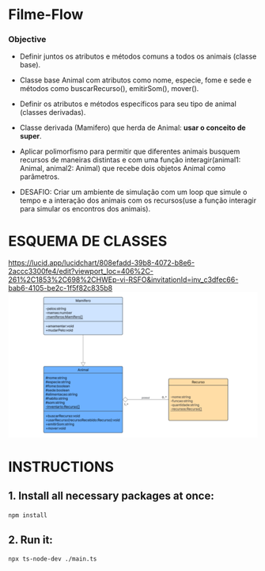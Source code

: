 # Filme-Flow
### Objective
  - Definir juntos os atributos e métodos comuns a todos os animais (classe base).  
  - Classe base Animal com atributos como nome, especie, fome e sede e métodos como buscarRecurso(), emitirSom(), mover().  
  - Definir os atributos e métodos específicos para seu tipo de animal (classes derivadas).  
  - Classe derivada (Mamifero) que herda de Animal: **usar o conceito de super**.  
  - Aplicar polimorfismo para permitir que diferentes animais busquem recursos de maneiras distintas e com uma função interagir(animal1: Animal, animal2: Animal) que recebe dois objetos Animal como parâmetros.  
  
  - DESAFIO: Criar um ambiente de simulação com um loop que simule o tempo e a interação dos animais com os recursos(use a função interagir para simular os encontros dos animais).   

# ESQUEMA DE CLASSES
https://lucid.app/lucidchart/808efadd-39b8-4072-b8e6-2accc3300fe4/edit?viewport_loc=406%2C-261%2C1853%2C698%2CHWEp-vi-RSFO&invitationId=inv_c3dfec66-bab6-4105-be2c-1f5f82c835b8
![Diagrama de Classes](ClassDiagram.png)


# INSTRUCTIONS
## 1. Install all necessary packages at once:
```bash
npm install
```

## 2. Run it:
```bash
npx ts-node-dev ./main.ts
```
